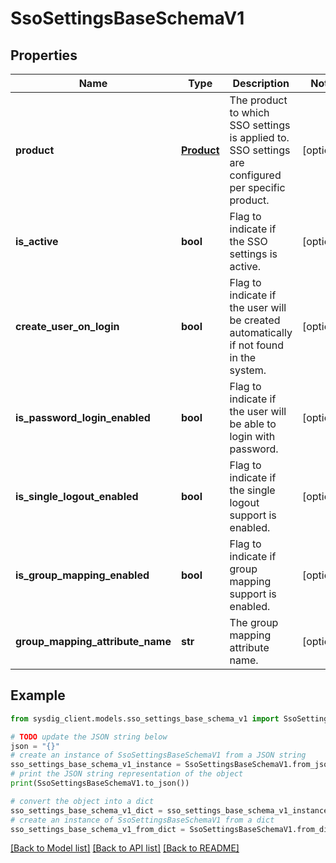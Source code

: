 # SsoSettingsBaseSchemaV1


## Properties

Name | Type | Description | Notes
------------ | ------------- | ------------- | -------------
**product** | [**Product**](Product.md) | The product to which SSO settings is applied to. SSO settings are configured per specific product. | [optional] 
**is_active** | **bool** | Flag to indicate if the SSO settings is active. | [optional] 
**create_user_on_login** | **bool** | Flag to indicate if the user will be created automatically if not found in the system. | [optional] 
**is_password_login_enabled** | **bool** | Flag to indicate if the user will be able to login with password. | [optional] 
**is_single_logout_enabled** | **bool** | Flag to indicate if the single logout support is enabled. | [optional] 
**is_group_mapping_enabled** | **bool** | Flag to indicate if group mapping support is enabled. | [optional] 
**group_mapping_attribute_name** | **str** | The group mapping attribute name. | [optional] 

## Example

```python
from sysdig_client.models.sso_settings_base_schema_v1 import SsoSettingsBaseSchemaV1

# TODO update the JSON string below
json = "{}"
# create an instance of SsoSettingsBaseSchemaV1 from a JSON string
sso_settings_base_schema_v1_instance = SsoSettingsBaseSchemaV1.from_json(json)
# print the JSON string representation of the object
print(SsoSettingsBaseSchemaV1.to_json())

# convert the object into a dict
sso_settings_base_schema_v1_dict = sso_settings_base_schema_v1_instance.to_dict()
# create an instance of SsoSettingsBaseSchemaV1 from a dict
sso_settings_base_schema_v1_from_dict = SsoSettingsBaseSchemaV1.from_dict(sso_settings_base_schema_v1_dict)
```
[[Back to Model list]](../README.md#documentation-for-models) [[Back to API list]](../README.md#documentation-for-api-endpoints) [[Back to README]](../README.md)


